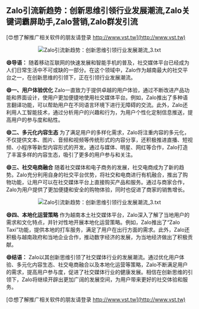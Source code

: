 ## **Zalo引流新趋势：创新思维引领行业发展潮流,Zalo关键词霸屏助手,Zalo营销,Zalo群发引流**

[😍想了解推广相关软件的朋友请登录 http://www.vst.tw](http://www.vst.tw)

 <center><img src="https://vst.tw/MP4/tuiguang/png/6.png" alt="Zalo引流新趋势：创新思维引领行业发展潮流_3.txt"></center>

**😄导语：**
随着移动互联网的快速发展和智能手机的普及，社交媒体平台已经成为人们日常生活中不可或缺的一部分。在这个领域中，Zalo作为越南最大的社交平台之一，在创新思维的引领下，正在引领行业发展潮流。

**😄一、用户体验优化**
Zalo一直致力于提供卓越的用户体验，通过不断改进产品功能和界面设计，使用户更加便捷地使用社交媒体平台。例如，Zalo推出了多种语言翻译功能，可以帮助用户在不同语言环境下进行无障碍的交流。此外，Zalo还利用人工智能技术，通过分析用户的兴趣和行为，为用户个性化定制信息推送，提高用户的参与度和粘性。

**😄二、多元化内容生态**
为了满足用户的多样化需求，Zalo将注重内容的多元化，不仅提供文本、图片、音频和视频等传统形式的内容分享，还积极推进直播、短视频、小程序等新型内容形式的开发。通过与媒体、明星、网红等合作，Zalo打造了丰富多样的内容生态，吸引了更多的用户参与和关注。

**😄三、社交电商融合**
随着社交媒体和电子商务的发展，社交电商成为了新的趋势。Zalo充分利用自身的社交平台优势，将社交和电商进行有机融合，推出了购物功能，让用户可以在社交媒体平台上直接购买产品和服务。通过与商家合作，Zalo为用户提供了更加便捷和安全的购物体验，同时也促进了商家的销售增长。

 <center><img src="https://vst.tw/MP4/tuiguang/png/0.png" alt="Zalo引流新趋势：创新思维引领行业发展潮流_3.txt"></center>

**😄四、本地化运营策略**
作为越南本土社交媒体平台，Zalo深入了解了当地用户的需求和文化特点，并针对性地开展本地化运营策略。例如，Zalo推出了“Zalo Taxi”功能，提供本地的打车服务，满足了用户在出行方面的需求。此外，Zalo还积极与越南政府和当地企业合作，推动数字经济的发展，为当地经济做出了积极贡献。

**😄结语：**
Zalo以其创新思维引领了社交媒体行业的发展潮流。通过优化用户体验、多元化内容生态、社交电商融合以及本地化运营等策略，Zalo不断满足用户的需求，提高用户参与度，促进了社交媒体行业的健康发展。相信在创新思维的引领下，Zalo将继续开辟出更加广阔的发展空间，为用户带来更好的社交体验和服务。

[😍想了解推广相关软件的朋友请登录 http://www.vst.tw](http://www.vst.tw)



